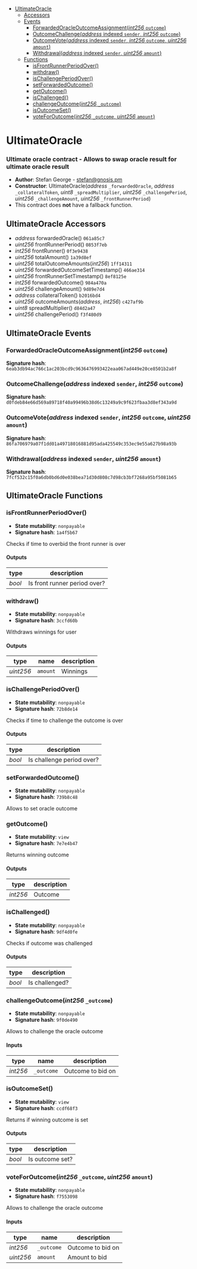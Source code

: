 * [UltimateOracle](#ultimateoracle)
  * [Accessors](#ultimateoracle-accessors)
  * [Events](#ultimateoracle-events)
    * [ForwardedOracleOutcomeAssignment(*int256* `outcome`)](#forwardedoracleoutcomeassignmentint256-outcome)
    * [OutcomeChallenge(*address* indexed `sender`, *int256* `outcome`)](#outcomechallengeaddress-indexed-sender-int256-outcome)
    * [OutcomeVote(*address* indexed `sender`, *int256* `outcome`, *uint256* `amount`)](#outcomevoteaddress-indexed-sender-int256-outcome-uint256-amount)
    * [Withdrawal(*address* indexed `sender`, *uint256* `amount`)](#withdrawaladdress-indexed-sender-uint256-amount)
  * [Functions](#ultimateoracle-functions)
    * [isFrontRunnerPeriodOver()](#isfrontrunnerperiodover)
    * [withdraw()](#withdraw)
    * [isChallengePeriodOver()](#ischallengeperiodover)
    * [setForwardedOutcome()](#setforwardedoutcome)
    * [getOutcome()](#getoutcome)
    * [isChallenged()](#ischallenged)
    * [challengeOutcome(*int256* `_outcome`)](#challengeoutcomeint256-_outcome)
    * [isOutcomeSet()](#isoutcomeset)
    * [voteForOutcome(*int256* `_outcome`, *uint256* `amount`)](#voteforoutcomeint256-_outcome-uint256-amount)

# UltimateOracle

### Ultimate oracle contract - Allows to swap oracle result for ultimate oracle result

- **Author**: Stefan George - <stefan@gnosis.pm>
- **Constructor**: UltimateOracle(*address* `_forwardedOracle`, *address* `_collateralToken`, *uint8* `_spreadMultiplier`, *uint256* `_challengePeriod`, *uint256* `_challengeAmount`, *uint256* `_frontRunnerPeriod`)
- This contract does **not** have a fallback function.

## UltimateOracle Accessors

* *address* forwardedOracle() `061a85c7`
* *uint256* frontRunnerPeriod() `0853f7eb`
* *int256* frontRunner() `0f3e9438`
* *uint256* totalAmount() `1a39d8ef`
* *uint256* totalOutcomeAmounts(*int256*) `1ff14311`
* *uint256* forwardedOutcomeSetTimestamp() `466ae314`
* *uint256* frontRunnerSetTimestamp() `8ef8125e`
* *int256* forwardedOutcome() `984a470a`
* *uint256* challengeAmount() `9d89e7d4`
* *address* collateralToken() `b2016bd4`
* *uint256* outcomeAmounts(*address*, *int256*) `c427af9b`
* *uint8* spreadMultiplier() `d84d2a47`
* *uint256* challengePeriod() `f3f480d9`

## UltimateOracle Events

### ForwardedOracleOutcomeAssignment(*int256* `outcome`)

**Signature hash**: `6eab3db94ac766c1ac203bcd9c9636476993422eaa067ad449e20ce8501b2a8f`

### OutcomeChallenge(*address* indexed `sender`, *int256* `outcome`)

**Signature hash**: `d0fdeb84e66d569a89718f40a99496b38d6c13249a9c9f623fbaa3d8ef343a9d`

### OutcomeVote(*address* indexed `sender`, *int256* `outcome`, *uint256* `amount`)

**Signature hash**: `86fa706979a07f1dd01a49718016881d95ada425549c353ec9e55a627b98a93b`

### Withdrawal(*address* indexed `sender`, *uint256* `amount`)

**Signature hash**: `7fcf532c15f0a6db0bd6d0e038bea71d30d808c7d98cb3bf7268a95bf5081b65`

## UltimateOracle Functions

### isFrontRunnerPeriodOver()

- **State mutability**: `nonpayable`
- **Signature hash**: `1a4f5b67`

Checks if time to overbid the front runner is over

#### Outputs

| type   | description                  |
| ------ | ---------------------------- |
| *bool* | Is front runner period over? |

### withdraw()

- **State mutability**: `nonpayable`
- **Signature hash**: `3ccfd60b`

Withdraws winnings for user

#### Outputs

| type      | name     | description |
| --------- | -------- | ----------- |
| *uint256* | `amount` | Winnings    |

### isChallengePeriodOver()

- **State mutability**: `nonpayable`
- **Signature hash**: `72b8de14`

Checks if time to challenge the outcome is over

#### Outputs

| type   | description               |
| ------ | ------------------------- |
| *bool* | Is challenge period over? |

### setForwardedOutcome()

- **State mutability**: `nonpayable`
- **Signature hash**: `739b8c48`

Allows to set oracle outcome

### getOutcome()

- **State mutability**: `view`
- **Signature hash**: `7e7e4b47`

Returns winning outcome

#### Outputs

| type     | description |
| -------- | ----------- |
| *int256* | Outcome     |

### isChallenged()

- **State mutability**: `nonpayable`
- **Signature hash**: `9df4d0fe`

Checks if outcome was challenged

#### Outputs

| type   | description    |
| ------ | -------------- |
| *bool* | Is challenged? |

### challengeOutcome(*int256* `_outcome`)

- **State mutability**: `nonpayable`
- **Signature hash**: `9f0de490`

Allows to challenge the oracle outcome

#### Inputs

| type     | name       | description       |
| -------- | ---------- | ----------------- |
| *int256* | `_outcome` | Outcome to bid on |

### isOutcomeSet()

- **State mutability**: `view`
- **Signature hash**: `ccdf68f3`

Returns if winning outcome is set

#### Outputs

| type   | description     |
| ------ | --------------- |
| *bool* | Is outcome set? |

### voteForOutcome(*int256* `_outcome`, *uint256* `amount`)

- **State mutability**: `nonpayable`
- **Signature hash**: `f7553098`

Allows to challenge the oracle outcome

#### Inputs

| type      | name       | description       |
| --------- | ---------- | ----------------- |
| *int256*  | `_outcome` | Outcome to bid on |
| *uint256* | `amount`   | Amount to bid     |

